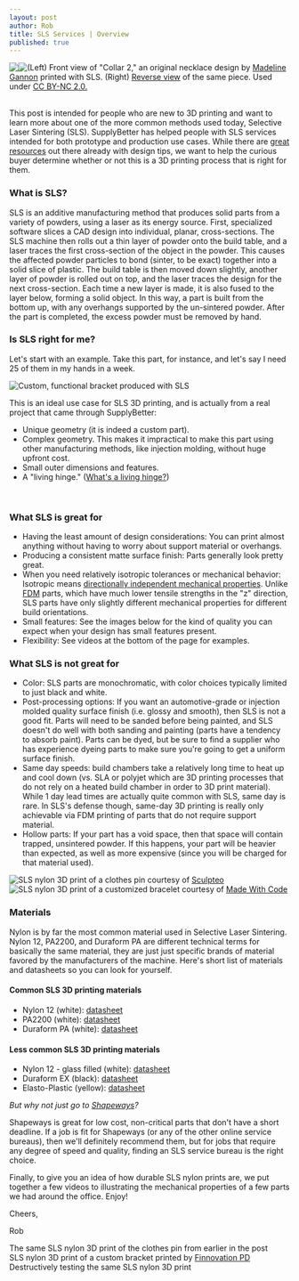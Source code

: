 ```yaml
--- 
layout: post
author: Rob
title: SLS Services | Overview
published: true
---
```


<script>
 (function(d, t) {
  var g = d.createElement(t),
  s = d.getElementsByTagName(t)[0];
  g.src = 'http://assets.gfycat.com/js/gfyajax-0.517d.js';
  s.parentNode.insertBefore(g, s);
}(document, 'script'));
</script>



<div style="display:inline-block; max-width:50%; float:left">
  <a href="https://s3.amazonaws.com/supplybetter_images/Blog+Images/sls_cover.jpg"><img src="https://s3.amazonaws.com/supplybetter_images/Blog+Images/sls_cover.jpg"></a>
</div>
<div style="display:inline-block; max-width:50%; float:left">
  <a href="https://s3.amazonaws.com/supplybetter_images/Blog+Images/sls_cover_back.jpg"><img src="https://s3.amazonaws.com/supplybetter_images/Blog+Images/sls_cover_back.jpg"></a>
</div>
<div class="footer" align="bottom">(Left) Front view of "Collar 2," an original necklace design by <a href="https://www.flickr.com/photos/53730604@N06/12076178515/in/photolist-jp8z9p-eWvTQf-26pkpw-dwzeKj-2jfZaw-jpaBN7-dwzg5G-4qrWTc-aRzfAD-ejcnvR-boThZW-9HZMiW-7fCpB3-d6quSy-bfJA1a-2mv2ij-dwtJDk-bA3QmZ-3HUyDd-j7TLHm-j7TRPy-ccBX83-j7PxuV-3KtQcJ-e6jUQ7-4qhNAY-8CZN4b-hVZX2M-eJQCXi-d6qrLN-d6qs79-d6qzNS-d6qAWy-d6qdF7-d6qrm7-eajiyj-n2oDE-P5iYB-7PTr8M-4JyRQA-3Hf6M3-5iZpB4-nfR49F-6mFeJw-4y8FLP-anKaYf-o1Tmry-cGWnBL-irD87Q-n2huR6" target="_blank">Madeline Gannon</a> printed with SLS. (Right) <a href="https://www.flickr.com/photos/53730604@N06/12076178275/in/photolist-jp8z5g-3HaURx-jp8z9p-eWvTQf-26pkpw-dwzeKj-2jfZaw-jpaBN7-dwzg5G-4qrWTc-aRzfAD-ejcnvR-boThZW-9HZMiW-7fCpB3-d6quSy-bfJA1a-2mv2ij-dwtJDk-bA3QmZ-3HUyDd-j7TLHm-j7TRPy-ccBX83-j7PxuV-3KtQcJ-e6jUQ7-4qhNAY-8CZN4b-hVZX2M-eJQCXi-d6qrLN-d6qs79-d6qzNS-d6qAWy-d6qdF7-d6qrm7-eajiyj-n2oDE-P5iYB-7PTr8M-4JyRQA-3Hf6M3-5iZpB4-nfR49F-6mFeJw-4y8FLP-anKaYf-o1Tmry-cGWnBL" target="_blank">Reverse view</a> of the same piece. Used under <a href="https://creativecommons.org/licenses/by-nc/2.0/legalcode" target="_blank">CC BY-NC 2.0.</a></div>

<br>
<p>This post is intended for people who are new to 3D printing and want to learn more about one of the more common methods used today, Selective Laser Sintering (SLS). SupplyBetter has helped people with SLS services intended for both prototype and production use cases. While there are <a href="http://www.shapeways.com/materials/strong-and-flexible-plastic?li=nav" target="_blank">great resources</a> out there already with design tips, we want to help the curious buyer determine whether or not this is a 3D printing process that is right for them.</p>

<h3>What is SLS?</h3>
<p>SLS is an additive manufacturing method that produces solid parts from a variety of powders, using a laser as its energy source. First, specialized software slices a CAD design into individual, planar, cross-sections. The SLS machine then rolls out a thin layer of powder onto the build table, and a laser traces the first cross-section of the object in the powder. This causes the affected powder particles to bond (sinter, to be exact) together into a solid slice of plastic. The build table is then moved down slightly, another layer of powder is rolled out on top, and the laser traces the design for the next cross-section. Each time a new layer is made, it is also fused to the layer below, forming a solid object. In this way, a part is built from the bottom up, with any overhangs supported by the un-sintered powder. After the part is completed, the excess powder must be removed by hand.</p>

<h3>Is SLS right for me?</h3>
<p>Let's start with an example. Take this part, for instance, and let's say I need 25 of them in my hands in a week.</p>


<div style="display:inline-block; max-width:100%; float:left">
  <a href="https://s3.amazonaws.com/supplybetter_images/Blog+Images/sls_services_3.jpg" target="_blank"><img src="https://s3.amazonaws.com/supplybetter_images/Blog+Images/sls_services_3.jpg"></a>
</div>
<div class="footer" align="bottom">Custom, functional bracket produced with SLS</div>

<p>This is an ideal use case for SLS 3D printing, and is actually from a real project that came through SupplyBetter: 
  <ul>
    <li>Unique geometry (it is indeed a custom part).</li>
    <li>Complex geometry. This makes it impractical to make this part using other manufacturing methods, like injection molding, without huge upfront cost.</li>
    <li>Small outer dimensions and features.</li>
    <li>A "living hinge." (<a href="http://en.wikipedia.org/wiki/Living_hinge" target="_blank">What's a living hinge?</a>)</li>
  </ul>
</p>
<br>

<h3>What SLS is great for</h3>
<ul>
  <li>Having the least amount of design considerations: You can print almost anything without having to worry about support material or overhangs.</li>
  <li>Producing a consistent matte surface finish: Parts generally look pretty great.</li>
  <li>When you need relatively isotropic tolerances or mechanical behavior: Isotropic means <a href="http://en.wikipedia.org/wiki/Isotropy#Materials_science" target="_blank">directionally independent mechanical properties</a>. Unlike <a href="https://www.supplybetter.com/blog/what-to-expect-with-fdm.thml" target="_blank">FDM</a> parts, which have much lower tensile strengths in the "z" direction, SLS parts have only slightly different mechanical properties for different build orientations.</li>
  <li>Small features: See the images below for the kind of quality you can expect when your design has small features present. </li>
  <li>Flexibility: See videos at the bottom of the page for examples.</li>
</ul>

<h3>What SLS is not great for</h3>
<ul> 
  <li>Color: SLS parts are monochromatic, with color choices typically limited to just black and white.</li>
  <li>Post-processing options: If you want an automotive-grade or  injection molded quality surface finish (i.e. glossy and smooth), then SLS is not a good fit. Parts will need to be sanded before being painted, and SLS doesn't do well with both sanding and painting (parts have a tendency to absorb paint). Parts can be dyed, but be sure to find a supplier who has experience dyeing parts to make sure you're going to get a uniform surface finish. </li>
  <li>Same day speeds: build chambers take a relatively long time to heat up and cool down (vs. SLA or polyjet which are 3D printing processes that do not rely on a heated build chamber in order to 3D print material). While 1 day lead times are actually quite common with SLS, same day is rare. In SLS's defense though, same-day 3D printing is really only achievable via FDM printing of parts that do not require support material.</li>
  <li>Hollow parts: If your part has a void space, then that space will contain trapped, unsintered powder. If this happens, your part will be heavier than expected, as well as more expensive (since you will be charged for that material used).</li>
</ul>


<div style="display:inline-block; max-width:100%; float:left">
  <a href="https://s3.amazonaws.com/supplybetter_images/Blog+Images/sls_services_1.jpg" target="_blank"><img src="https://s3.amazonaws.com/supplybetter_images/Blog+Images/sls_services_1.jpg"></a>
</div>
<div class="footer" align="bottom">SLS nylon 3D print of a clothes pin courtesy of <a href="https://www.supplybetter.com/suppliers/unitedstates/all/sculpteo" target="_blank">Sculpteo</a></div>

<div style="display:inline-block; max-width:100%; float:left">
  <a href="https://s3.amazonaws.com/supplybetter_images/Blog+Images/sls_services_2.jpg" target="_blank"><img src="https://s3.amazonaws.com/supplybetter_images/Blog+Images/sls_services_2.jpg"></a>
</div>
<div class="footer" align="bottom">SLS nylon 3D print of a customized bracelet courtesy of <a href="http://www.shapeways.com/madewithcode" target="_blank">Made With Code</a></div>

<h3>Materials</h3>
<p> Nylon is by far the most common material used in Selective Laser Sintering. Nylon 12, PA2200, and Duraform PA are different technical terms for basically the same material, they are just just specific brands of material favored by the manufacturers of the machine. Here's short list of materials and datasheets so you can look for yourself.</p>
<h4>Common SLS 3D printing materials</h4>
<ul>
  <li>Nylon 12 (white): <a href="http://www.3dsystems.com/sites/www.3dsystems.com/files/DS_DuraForm_PA_US.pdf" target="_blank">datasheet</a></li>
  <li>PA2200 (white): <a href="https://www.solidconcepts.com/content/pdfs/material-specifications/sls-nylon-12-pa.pdf" target="_blank">datasheet</a></li>
  <li>Duraform PA (white): <a href="https://www.shapeways.com/rrstatic/material_docs/mds-strongflex.pdf" target="_blank">datasheet</a></li>
</ul>
<h4>Less common SLS 3D printing materials</h4>
<ul>
  <li>Nylon 12  - glass filled (white): <a href="https://www.solidconcepts.com/content/pdfs/material-specifications/sls-nylon-12-gf.pdf" target="_blank">datasheet</a></li>
  <li>Duraform EX (black): <a href="http://www.paramountind.com/pdfs/PI_DS_DuraForm_EX_US.pdf" target="_blank">datasheet</a></li>
  <li>Elasto-Plastic (yellow): <a href="https://www.shapeways.com/materials/elasto-plastic?li=nav" target="_blank">datasheet</a></li>
</ul>

<p><i>But why not just go to <a href="https://www.supplybetter.com/blog/shapeways-vs-supplybetter.html" target="_blank">Shapeways</a>?</i></p>
<p>Shapeways is great for low cost, non-critical parts that don't have a short deadline. If a job is fit for Shapeways (or any of the other online service bureaus), then we'll definitely recommend them, but for jobs that require any degree of speed and quality, finding an SLS service bureau is the right choice.</p>

<p>Finally, to give you an idea of how durable SLS nylon prints are, we put together a few videos to illustrating the mechanical properties of a few parts we had around the office. Enjoy!</p>

<p>Cheers,</p>
<p>Rob</p>

<div style="display:inline-block; max-width:100%; float:left">
  <img class="gfyitem" data-id="FittingSlushyAmazonparrot" />
</div>
<div class="footer" align="bottom">The same SLS nylon 3D print of the clothes pin from earlier in the post</div>

<div style="display:inline-block; max-width:100%; float:left">
  <img class="gfyitem" data-id="QuarterlyJitteryAmericanwigeon" />
</div>
<div class="footer" align="bottom">SLS nylon 3D print of a custom bracket printed by <a href="https://www.supplybetter.com/suppliers/unitedstates/newyork/finnovation" target="_blank">Finnovation PD</a></div>

<div style="display:inline-block; max-width:100%; float:left">
  <img class="gfyitem" data-id="SecondhandImpeccableCardinal" />
</div>
<div class="footer" align="bottom">Destructively testing the same SLS nylon 3D print</div>

